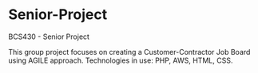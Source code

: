 # Senior-Project
BCS430 - Senior Project

This group project focuses on creating a Customer-Contractor Job Board using AGILE approach. Technologies in use: PHP, AWS, HTML, CSS.
